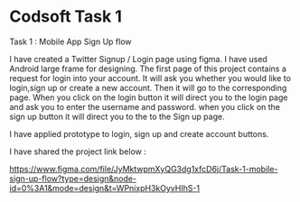 # Codsoft Task 1

Task 1 :
Mobile App Sign Up flow 

I have created a Twitter Signup / Login page using figma. I have used Android large frame for designing.
The first page of this project contains a request for login into your account. It will ask you whether you would like to login,sign up or create a new account. Then it will go to the corresponding page.
When you click on the login button  it will direct you to the login page and ask you to  enter  the username and password. when you click on the sign up button it will direct you to the to the Sign up page.

I have applied prototype to login, sign up and create account buttons.

I have shared the project link below :

https://www.figma.com/file/JyMktwpmXyQG3dg1xfcD6j/Task-1-mobile-sign-up-flow?type=design&node-id=0%3A1&mode=design&t=WPnixpH3kOyvHIhS-1


